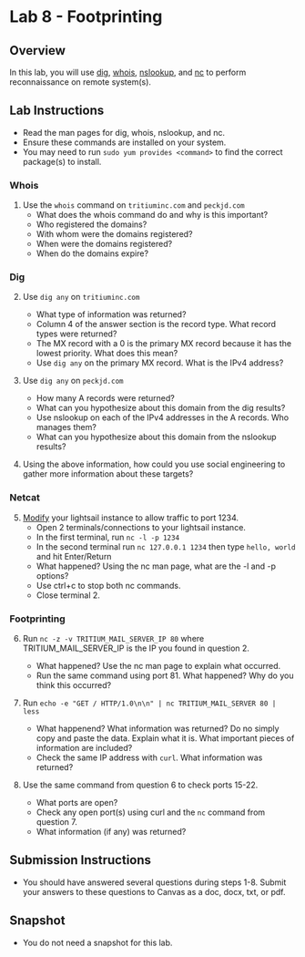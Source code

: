 # Lab 8 -  Footprinting

## Overview
In this lab, you will use [dig](https://linux.die.net/man/1/dig), [whois](https://linux.die.net/man/1/whois), [nslookup](https://linux.die.net/man/1/nslookup), and [nc](https://linux.die.net/man/1/nc) to perform reconnaissance on remote system(s).

## Lab Instructions

- Read the man pages for dig, whois, nslookup, and nc. 
- Ensure these commands are installed on your system.
- You may need to run `sudo yum provides <command>` to find the correct package(s) to install. 

### Whois

1. Use the `whois` command on `tritiuminc.com` and `peckjd.com`
    - What does the whois command do and why is this important?
    - Who registered the domains?
    - With whom were the domains registered?
    - When were the domains registered?
    - When do the domains expire?

### Dig

2. Use `dig any` on `tritiuminc.com`
    - What type of information was returned?
    - Column 4 of the answer section is the record type. What record types were returned?
    - The MX record with a 0 is the primary MX record because it has the lowest priority. What does this mean?
    - Use `dig any` on the primary MX record. What is the IPv4 address?

3. Use `dig any` on `peckjd.com`
    - How many A records were returned?
    - What can you hypothesize about this domain from the dig results? 
    - Use nslookup on each of the IPv4 addresses in the A records. Who manages them?
    - What can you hypothesize about this domain from the nslookup results?

4. Using the above information, how could you use social engineering to gather more information about these targets?

### Netcat

5. [Modify](https://lightsail.aws.amazon.com/ls/docs/en_us/articles/amazon-lightsail-editing-firewall-rules) your lightsail instance to allow traffic to port 1234. 
    - Open 2 terminals/connections to your lightsail instance. 
    - In the first terminal, run `nc -l -p 1234`
    - In the second terminal run `nc 127.0.0.1 1234` then type `hello, world` and hit Enter/Return
    - What happened? Using the nc man page, what are the -l and -p options?
    - Use ctrl+c to stop both nc commands. 
    - Close terminal 2. 

### Footprinting

6. Run `nc -z -v TRITIUM_MAIL_SERVER_IP 80` where TRITIUM_MAIL_SERVER_IP is the IP you found in question 2.
    - What happened? Use the nc man page to explain what occurred.
    - Run the same command using port 81. What happened? Why do you think this occurred?

7. Run `echo -e "GET / HTTP/1.0\n\n" | nc TRITIUM_MAIL_SERVER 80 | less`
    - What happenend? What information was returned? Do no simply copy and paste the data. Explain what it is. What important pieces of information are included?
    - Check the same IP address with `curl`. What information was returned?

8. Use the same command from question 6 to check ports 15-22. 
    - What ports are open? 
    - Check any open port(s) using curl and the `nc` command from question 7. 
    - What information (if any) was returned?

## Submission Instructions

- You should have answered several questions during steps 1-8. Submit your answers to these questions to Canvas as a doc, docx, txt, or pdf. 

## Snapshot

- You do not need a snapshot for this lab.
